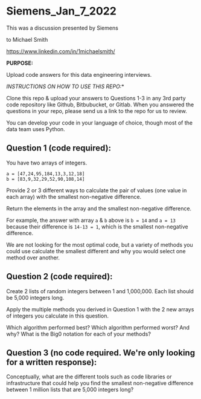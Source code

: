 # Siemens_Jan_7_2022 #

This was a discussion presented by Siemens

to Michael Smith

https://www.linkedin.com/in/1michaelsmith/

**PURPOSE:** 

Upload code answers for this data engineering interviews.

*INSTRUCTIONS ON HOW TO USE THIS REPO:** 

Clone this repo & upload your answers to Questions 1-3 in any 3rd party code repository like Github, Bitbubucket, or Gitlab. When you answered the questions in your repo, please send us a link to the repo for us to review.

You can develop your code in your language of choice, though most of the data team uses Python.


## Question 1 (code required): 
You have two arrays of integers.
```
a = [47,24,95,184,13,3,12,18]
b = [83,9,32,29,52,90,108,14]
```

Provide 2 or 3 different ways to calculate the pair of values (one value in each array) with the smallest non-negative difference.

Return the elements in the array and the smallest non-negative difference.

For example, the answer with array `a` & `b` above is `b = 14` and `a = 13` because their difference is `14-13 = 1`, which is the smallest non-negative difference.

We are not looking for the most optimal code, but a variety of methods you could use calculate the smallest different and why you would select one method over another.

## Question 2 (code required):
Create 2 lists of random integers between 1 and 1,000,000. Each list should be 5,000 integers long. 

Apply the multiple methods you derived in Question 1 with the 2 new arrays of integers you calculate in this question. 

Which algorithm performed best? Which algorithm performed worst? And why? What is the Big0 notation for each of your methods?


## Question 3 (no code required. We're only looking for a written response):
Conceptually, what are the different tools such as code libraries or infrastructure that could help you 
find the smallest non-negative difference between 1 million lists that are 5,000 integers long?

